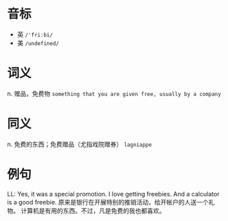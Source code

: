 # 音标

- 英 `/'friːbi/`
- 美 `/undefined/`

# 词义

n. 赠品，免费物
`something that you are given free, usually by a company`

# 同义

n. 免费的东西；免费赠品（尤指戏院赠券）
`lagniappe`

# 例句

LL: Yes, it was a special promotion. I love getting freebies. And a calculator is a good freebie.
原来是银行在开展特别的推销活动，给开帐户的人送一个礼物。 计算机是有用的东西。不过，凡是免费的我也都喜欢。


